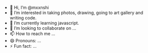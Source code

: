 - 👋 Hi, I’m @mxxnshi
- 👀 I’m interested in taking photos, drawing, going to art gallery and writing code.
- 🌱 I’m currently learning javascript. 
- 💞️ I’m looking to collaborate on ...
- 📫 How to reach me ...
- 😄 Pronouns: ...
- ⚡ Fun fact: ...

<!---
mxxnshi/mxxnshi is a ✨ special ✨ repository because its `README.md` (this file) appears on your GitHub profile.
You can click the Preview link to take a look at your changes.
--->
